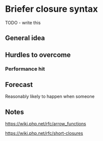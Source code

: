 # Briefer closure syntax 

TODO - write this


## General idea


## Hurdles to overcome



### Performance hit


## Forecast

Reasonably likely to happen when someone  

## Notes


https://wiki.php.net/rfc/arrow_functions

https://wiki.php.net/rfc/short-closures





